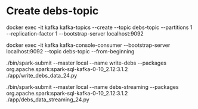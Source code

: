 # Create debs-topic
docker exec -it kafka kafka-topics --create --topic debs-topic --partitions 1 --replication-factor 1 --bootstrap-server localhost:9092

docker exec -it kafka kafka-console-consumer --bootstrap-server localhost:9092 --topic debs-topic --from-beginning

./bin/spark-submit --master local --name write-debs --packages org.apache.spark:spark-sql-kafka-0-10_2.12:3.1.2 ./app/write_debs_data_24.py

./bin/spark-submit --master local --name debs-streaming --packages org.apache.spark:spark-sql-kafka-0-10_2.12:3.1.2 ./app/debs_data_streaming_24.py